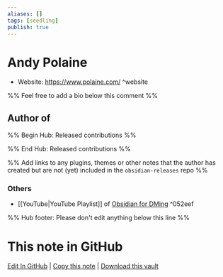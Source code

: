 ```yaml
---
aliases: []
tags: [seedling]
publish: true
---
```


# Andy Polaine

<!-- - GitHub: [apolaine](https://github.com/apolaine/) ^github-->
<!-- - Discord: `@` ^discord-->

- Website: <https://www.polaine.com/> ^website
<!-- - [[Publish sites|Publish site]]: <https://> ^publish-->

%% Feel free to add a bio below this comment %%

## Author of

%% Begin Hub: Released contributions %%

<!--
### Plugins
-->

<!--
### Themes
-->

%% End Hub: Released contributions %%

%% Add links to any plugins, themes or other notes that the author has created but are not (yet) included in the `obsidian-releases` repo %%

<!--
### Unlisted plugins
-->

### Others

- [[YouTube|YouTube Playlist]] of [Obsidian for DMing](https://www.youtube.com/playlist?list=PLvLJHmYS4OnXZIvguaL6rnvkIbimzVqaI) ^052eef

<!--
## Sponsor this author
-->

<!-- - [[GitHub sponsors]]: [Sponsor @apolaine on GitHub Sponsors](https://github.com/sponsors/apolaine) ^github-sponsor-->
<!-- - [[Buy me a coffee]]: <https://> ^buy-me-a-coffee-->
<!-- - [[PayPal]]: <https://> ^paypal-->
<!-- - [[Patreon]]: <https://> ^patreon-->

<!--
## Follow this author
-->

<!-- - [[YouTube Channels|On YouTube]]: <https://> ^youtube-->
<!-- - Twitter: <https://> ^twitter-->
<!-- - ... -->

%% Hub footer: Please don't edit anything below this line %%

# This note in GitHub

<span class="git-footer">[Edit In GitHub](https://github.dev/obsidian-community/obsidian-hub/blob/main/01%20-%20Community/People/apolaine.md "git-hub-edit-note") | [Copy this note](https://raw.githubusercontent.com/obsidian-community/obsidian-hub/main/01%20-%20Community/People/apolaine.md "git-hub-copy-note") | [Download this vault](https://github.com/obsidian-community/obsidian-hub/archive/refs/heads/main.zip "git-hub-download-vault") </span>
